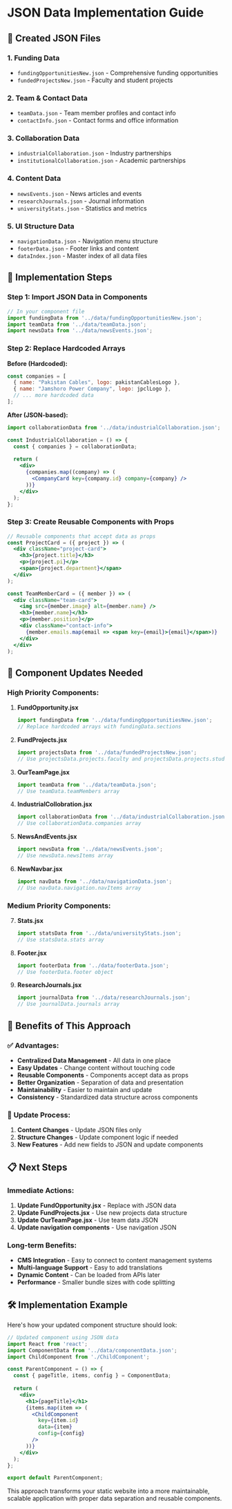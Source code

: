 # JSON Data Implementation Guide

## 📁 Created JSON Files

### 1. **Funding Data**
- `fundingOpportunitiesNew.json` - Comprehensive funding opportunities
- `fundedProjectsNew.json` - Faculty and student projects

### 2. **Team & Contact Data**  
- `teamData.json` - Team member profiles and contact info
- `contactInfo.json` - Contact forms and office information

### 3. **Collaboration Data**
- `industrialCollaboration.json` - Industry partnerships
- `institutionalCollaboration.json` - Academic partnerships

### 4. **Content Data**
- `newsEvents.json` - News articles and events
- `researchJournals.json` - Journal information
- `universityStats.json` - Statistics and metrics

### 5. **UI Structure Data**
- `navigationData.json` - Navigation menu structure
- `footerData.json` - Footer links and content
- `dataIndex.json` - Master index of all data files

## 🔧 Implementation Steps

### Step 1: Import JSON Data in Components

```jsx
// In your component file
import fundingData from '../data/fundingOpportunitiesNew.json';
import teamData from '../data/teamData.json';
import newsData from '../data/newsEvents.json';
```

### Step 2: Replace Hardcoded Arrays

**Before (Hardcoded):**
```jsx
const companies = [
  { name: "Pakistan Cables", logo: pakistanCablesLogo },
  { name: "Jamshoro Power Company", logo: jpclLogo },
  // ... more hardcoded data
];
```

**After (JSON-based):**
```jsx
import collaborationData from '../data/industrialCollaboration.json';

const IndustrialCollaboration = () => {
  const { companies } = collaborationData;
  
  return (
    <div>
      {companies.map((company) => (
        <CompanyCard key={company.id} company={company} />
      ))}
    </div>
  );
};
```

### Step 3: Create Reusable Components with Props

```jsx
// Reusable components that accept data as props
const ProjectCard = ({ project }) => (
  <div className="project-card">
    <h3>{project.title}</h3>
    <p>{project.pi}</p>
    <span>{project.department}</span>
  </div>
);

const TeamMemberCard = ({ member }) => (
  <div className="team-card">
    <img src={member.image} alt={member.name} />
    <h3>{member.name}</h3>
    <p>{member.position}</p>
    <div className="contact-info">
      {member.emails.map(email => <span key={email}>{email}</span>)}
    </div>
  </div>
);
```

## 📝 Component Updates Needed

### High Priority Components:

1. **FundOpportunity.jsx**
   ```jsx
   import fundingData from '../data/fundingOpportunitiesNew.json';
   // Replace hardcoded arrays with fundingData.sections
   ```

2. **FundProjects.jsx** 
   ```jsx
   import projectsData from '../data/fundedProjectsNew.json';
   // Use projectsData.projects.faculty and projectsData.projects.student
   ```

3. **OurTeamPage.jsx**
   ```jsx
   import teamData from '../data/teamData.json';
   // Use teamData.teamMembers array
   ```

4. **IndustrialCollobration.jsx**
   ```jsx
   import collaborationData from '../data/industrialCollaboration.json';
   // Use collaborationData.companies array
   ```

5. **NewsAndEvents.jsx**
   ```jsx
   import newsData from '../data/newsEvents.json';
   // Use newsData.newsItems array
   ```

6. **NewNavbar.jsx**
   ```jsx
   import navData from '../data/navigationData.json';
   // Use navData.navigation.navItems array
   ```

### Medium Priority Components:

7. **Stats.jsx**
   ```jsx
   import statsData from '../data/universityStats.json';
   // Use statsData.stats array
   ```

8. **Footer.jsx**
   ```jsx
   import footerData from '../data/footerData.json';
   // Use footerData.footer object
   ```

9. **ResearchJournals.jsx**
   ```jsx
   import journalData from '../data/researchJournals.json';
   // Use journalData.journals array
   ```

## 🎯 Benefits of This Approach

### ✅ **Advantages:**
- **Centralized Data Management** - All data in one place
- **Easy Updates** - Change content without touching code
- **Reusable Components** - Components accept data as props
- **Better Organization** - Separation of data and presentation
- **Maintainability** - Easier to maintain and update
- **Consistency** - Standardized data structure across components

### 🔄 **Update Process:**
1. **Content Changes** - Update JSON files only
2. **Structure Changes** - Update component logic if needed
3. **New Features** - Add new fields to JSON and update components

## 📋 Next Steps

### Immediate Actions:
1. **Update FundOpportunity.jsx** - Replace with JSON data
2. **Update FundProjects.jsx** - Use new projects data structure
3. **Update OurTeamPage.jsx** - Use team data JSON
4. **Update navigation components** - Use navigation JSON

### Long-term Benefits:
- **CMS Integration** - Easy to connect to content management systems
- **Multi-language Support** - Easy to add translations
- **Dynamic Content** - Can be loaded from APIs later
- **Performance** - Smaller bundle sizes with code splitting

## 🛠️ Implementation Example

Here's how your updated component structure should look:

```jsx
// Updated component using JSON data
import React from 'react';
import ComponentData from '../data/componentData.json';
import ChildComponent from './ChildComponent';

const ParentComponent = () => {
  const { pageTitle, items, config } = ComponentData;
  
  return (
    <div>
      <h1>{pageTitle}</h1>
      {items.map(item => (
        <ChildComponent 
          key={item.id}
          data={item}
          config={config}
        />
      ))}
    </div>
  );
};

export default ParentComponent;
```

This approach transforms your static website into a more maintainable, scalable application with proper data separation and reusable components.
